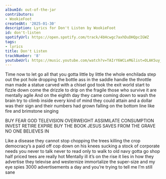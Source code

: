 ```yaml
---
albumId: out-of-the-jar
contributors:
- WookieFoot
createdAt: '2025-01-30'
description: Lyrics for Don't Listen by WookieFoot
id: don't-listen
spotifyUrl: https://open.spotify.com/track/4bHcwgc7axhDuDHQpcIGWZ
tags:
- lyrics
title: Don't Listen
trackNumber: '8'
youtubeUrl: https://music.youtube.com/watch?v=TAIrY6WCLeM&list=OLAK5uy_nqCB6o9Hi2Af-0L0ddpSy8Eg0tbDrGeDs
---
```


Time now to let go all that you gotta
little by little the whole enchilada
step out the pot hole dropping the bottle
ass in the saddle handle the throttle
man made a statue carved with a chisel
god took the exit world start to fizzle
down come the drizzle to drip on the fragile
those who survive it are mentally agile
And on the eighth day they came
coming down to wash the brain
try to climb inside every kind of mind
they could attain
and a dollar was their sign
and their numbers had grown
falling on the bottom line
like fire and brimstone singing

BUY FEAR GOD TELEVISION
OVERWEIGHT ASSIMILATE CONSUMPTION
INVEST RETIRE EXPIRE BUY THE BOOK
JESUS SAVES FROM THE GRAVE
NO ONE BELIEVES IN

Like a disease they cannot stop
chopping the trees killing the crop
democracy’s a paid off cop
down on his knees sucking a stock
of corporate needs you never to talk
never to read only to walk
to old navy gotta go shop
half priced tees are really hot
Mentally ill it’s on the rise
it lies in how they advertise
they televise and westernize
immortalize the super-size
and my eye spies 3000 advertisements a day
and you’re trying to tell me I’m still sane